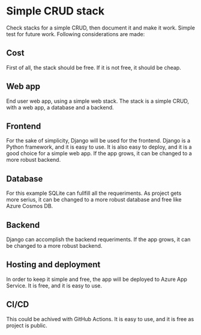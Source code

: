 # Simple CRUD stack
Check stacks for a simple CRUD, then document it and make it work. Simple test for future work. Following considerations are made:

## Cost
First of all, the stack should be free. If it is not free, it should be cheap.
## Web app
End user web app, using a simple web stack. The stack is a simple CRUD, with a web app, a database and a backend.

## Frontend
For the sake of simplicity, Django will be used for the frontend. Django is a Python framework, and it is easy to use. It is also easy to deploy, and it is a good choice for a simple web app. If the app grows, it can be changed to a more robust backend.

## Database
For this example SQLite can fullfill all the requeriments. As project gets more serius, it can be changed to a more robust database and free like Azure Cosmos DB. 

## Backend
Django can accomplish the backend requeriments. If the app grows, it can be changed to a more robust backend.

## Hosting and deployment
In order to keep it simple and free, the app will be deployed to Azure App Service. It is free, and it is easy to use. 
## CI/CD
This could be achived with GitHub Actions. It is easy to use, and it is free as project is public.

